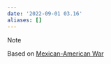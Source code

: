 ```yaml
---
date: '2022-09-01 03.16'
aliases: []
---
```


> [!note]
> Based on [Mexican-American War](https://en.wikipedia.org/wiki/Mexican%E2%80%93American_War)

